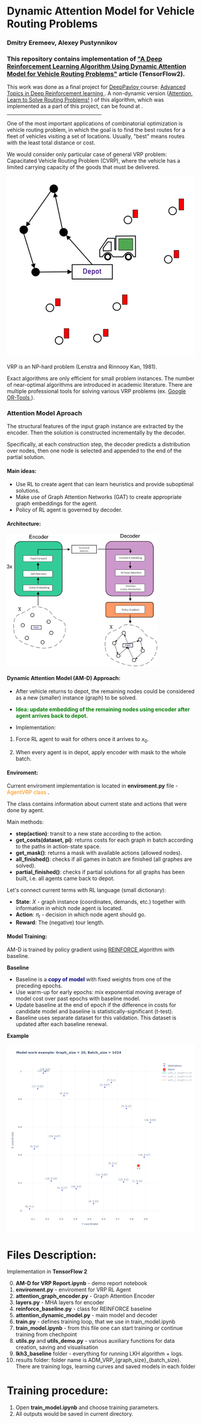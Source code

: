 # Dynamic Attention Model for Vehicle Routing Problems
### Dmitry Eremeev, Alexey Pustynnikov

### This repository contains implementation of <a href="https://arxiv.org/abs/2002.03282">"A Deep Reinforcement Learning Algorithm Using Dynamic Attention Model for Vehicle Routing Problems"</a> article (TensorFlow2). 

This work was done as a final project for <a href="http://deeppavlov.ai">DeepPavlov </a> course: <a href="http://deeppavlov.ai/rl_course_2020">Advanced Topics in Deep Reinforcement learning </a>. A non-dynamic version (<a href="https://arxiv.org/abs/1803.08475">Attention, Learn to Solve Routing Problems!</a> ) of this algorithm, which was implemented as a part of this project, can be found at <xxx>.
 
<hr style="width:50%;text-align:left;margin-left:0">


One of the most important applications of combinatorial optimization is vehicle routing problem, in
which the goal is to find the best routes for a fleet of vehicles visiting a set of
locations. Usually, "best" means routes with the least total distance or cost.

We would consider only particular case of general VRP problem: Capacitated
Vehicle Routing Problem (CVRP), where the vehicle has a limited carrying
capacity of the goods that must be delivered.

<img src="pictures/VRP.jpg" width="500"/>

VRP is an NP-hard problem (Lenstra and Rinnooy Kan, 1981). 

Exact algorithms are only efficient for small problem instances.
The number of near-optimal algorithms are introduced in academic
literature. There are multiple professional tools for solving various VRP
problems (ex.  <a href="https://developers.google.com/optimization">Google OR-Tools </a>).

### Attention Model Aproach

The structural features of the input graph instance are extracted by the encoder.
Then the solution is constructed incrementally by the decoder. 

Specifically, at each construction step, the decoder predicts a distribution over nodes, then one
node is selected and appended to the end of the partial solution. 

#### Main ideas:

- Use RL to create agent that can learn heuristics and provide suboptimal solutions.
- Make use of Graph Attention Networks (GAT) to create appropriate graph embeddings for the agent.
- Policy of RL agent is governed by decoder.

#### Architecture:

<img src="pictures/nn_architecture_cdr_v2.png" alt="Drawing" style="width: 400px;"/>


#### Dynamic Attention Model (AM-D) Approach:

- After vehicle returns to depot, the remaining nodes could be considered as a new (smaller) instance (graph) to be solved.
- <font color='green'><b>Idea: update embedding of the remaining nodes using encoder after agent arrives back to depot. </b></font>

- Implementation:

 1) Force RL agent to wait for others once it arrives to $x_0$.
 
 2) When every agent is in depot, apply encoder with mask to the whole batch.
 

#### Enviroment:

Current enviroment implementation is located in **enviroment.py** file - <font color='darkorange'> AgentVRP class </font>.

The class contains information about current state and actions that were done by agent.

Main methods:

- **step(action)**: transit to a new state according to the action.
- **get_costs(dataset, pi)**: returns costs for each graph in batch according to the paths in action-state space.
- **get_mask()**: returns a mask with available actions (allowed nodes).
- **all_finished()**: checks if all games in batch are finished (all graphes are solved).
- **partial_finished()**: checks if partial solutions for all graphs has been built, i.e. all agents came back to depot.

Let's connect current terms with RL language (small dictionary):

- **State**: $X$ - graph instance (coordinates, demands, etc.) together with information in which node agent is located.
- **Action**: $\pi_t$ - decision in which node agent should go.
- **Reward**: The (negative) tour length.

#### Model Training:

AM-D is trained by policy gradient using <a href="https://link.springer.com/article/10.1007/BF00992696">REINFORCE </a> algorithm with baseline.

**Baseline**

- Baseline is a <font color='navy'><b>copy of model</b></font> with fixed weights from one of the preceding epochs.
- Use warm-up for early epochs: mix exponential moving average of model cost over past epochs with baseline model.
- Update baseline at the end of epoch if the difference in costs for candidate model and baseline is statistically-significant (t-test).
- Baseline uses separate dataset for this validation. This dataset is updated after each baseline renewal.


**Example**

<img src="pictures/tour_dynamics.gif" alt="Drawing" style="width: 500px;"/>

# Files Description:

Implementation in **TensorFlow 2**

 0) **AM-D for VRP Report.ipynb** - demo report notebook
 1) **enviroment.py** - enviroment for VRP RL Agent
 2) **attention_graph_encoder.py** - Graph Attention Encoder
 3) **layers.py** - MHA layers for encoder
 4) **reinforce_baseline.py** - class for REINFORCE baseline
 5) **attention_dynamic_model.py** - main model and decoder
 6) **train.py** - defines training loop, that we use in train_model.ipynb
 7) **train_model.ipynb** - from this file one can start training or continue training from chechpoint
 8) **utils.py** and **utils_demo.py** - various auxiliary functions for data creation, saving and visualisation
 9) **lkh3_baseline** folder - everything for running LKH algorithm + logs.
 10) results folder: folder name is ADM_VRP_{graph_size}_{batch_size}. There are training logs, learning curves and saved models in each folder 
 
 # Training procedure:
  1) Open  **train_model.ipynb** and choose training parameters.
  2) All outputs would be saved in current directory.
